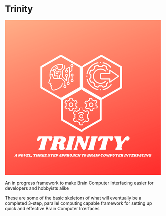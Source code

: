 # Trinity
![alt text](https://raw.githubusercontent.com/LeonardoFerrisi/Trinity/main/TRINITY_LOGO.png)

An in progress framework to make Brain Computer Interfacing easier for developers and hobbyists alike

These are some of the basic skeletons of what will eventually be a completed 3-step, parallel computing capable framework for setting up quick and effective Brain Computer Interfaces
